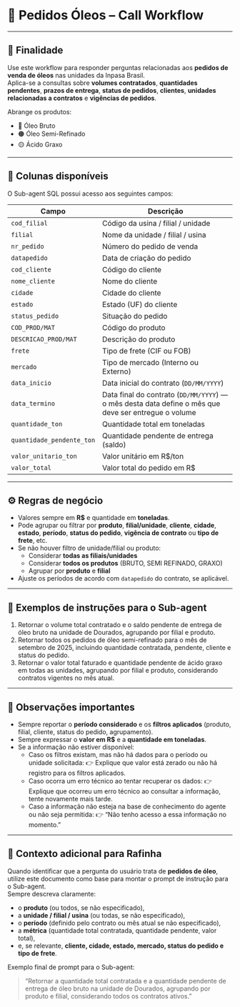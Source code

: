 # 📘 Pedidos Óleos – Call Workflow

---

## 🧭 Finalidade
Use este workflow para responder perguntas relacionadas aos **pedidos de venda de óleos** nas unidades da Inpasa Brasil.  
Aplica-se a consultas sobre **volumes contratados**, **quantidades pendentes**, **prazos de entrega**, **status de pedidos**, **clientes**, **unidades relacionadas a contratos** e **vigências de pedidos**.

Abrange os produtos:
- 🔴 Óleo Bruto  
- 🟠 Óleo Semi-Refinado  
- 🟡 Ácido Graxo  

---

## 🧱 Colunas disponíveis
O Sub-agent SQL possui acesso aos seguintes campos:

| Campo | Descrição |
|-------|-----------|
| `cod_filial` | Código da usina / filial / unidade |
| `filial` | Nome da unidade / filial / usina |
| `nr_pedido` | Número do pedido de venda |
| `datapedido` | Data de criação do pedido |
| `cod_cliente` | Código do cliente |
| `nome_cliente` | Nome do cliente |
| `cidade` | Cidade do cliente |
| `estado` | Estado (UF) do cliente |
| `status_pedido` | Situação do pedido |
| `COD_PROD/MAT` | Código do produto |
| `DESCRICAO_PROD/MAT` | Descrição do produto |
| `frete` | Tipo de frete (CIF ou FOB) |
| `mercado` | Tipo de mercado (Interno ou Externo) |
| `data_inicio` | Data inicial do contrato (`DD/MM/YYYY`) |
| `data_termino` | Data final do contrato (`DD/MM/YYYY`) — o mês desta data define o mês que deve ser entregue o volume |
| `quantidade_ton` | Quantidade total em toneladas |
| `quantidade_pendente_ton` | Quantidade pendente de entrega (saldo) |
| `valor_unitario_ton` | Valor unitário em R$/ton |
| `valor_total` | Valor total do pedido em R$ |

---

## ⚙️ Regras de negócio
- Valores sempre em **R$** e quantidade em **toneladas**.  
- Pode agrupar ou filtrar por **produto**, **filial/unidade**, **cliente**, **cidade**, **estado**, **período**, **status do pedido**, **vigência de contrato** ou **tipo de frete**, etc.  
- Se não houver filtro de unidade/filial ou produto:
  - Considerar **todas as filiais/unidades**  
  - Considerar **todos os produtos** (BRUTO, SEMI REFINADO, GRAXO)  
  - Agrupar por **produto** e **filial**  
- Ajuste os períodos de acordo com `datapedido` do contrato, se aplicável.  

---

## 🧩 Exemplos de instruções para o Sub-agent
1. Retornar o volume total contratado e o saldo pendente de entrega de óleo bruto na unidade de Dourados, agrupando por filial e produto.  
2. Retornar todos os pedidos de óleo semi-refinado para o mês de setembro de 2025, incluindo quantidade contratada, pendente, cliente e status do pedido.  
3. Retornar o valor total faturado e quantidade pendente de ácido graxo em todas as unidades, agrupando por filial e produto, considerando contratos vigentes no mês atual.  

---

## 📌 Observações importantes
- Sempre reportar o **período considerado** e os **filtros aplicados** (produto, filial, cliente, status do pedido, agrupamento).  
- Sempre expressar o **valor em R$** e a **quantidade em toneladas**.  
- Se a informação não estiver disponível:
  - Caso os filtros existam, mas não há dados para o período ou unidade solicitada:
    👉 Explique que valor está zerado ou não há registro para os filtros aplicados.
  - Caso ocorra um erro técnico ao tentar recuperar os dados:
    👉 Explique que ocorreu um erro técnico ao consultar a informação, tente novamente mais tarde.
  - Caso a informação não esteja na base de conhecimento do agente ou não seja permitida:
    👉 “Não tenho acesso a essa informação no momento.” 

---

## 🧠 Contexto adicional para Rafinha
Quando identificar que a pergunta do usuário trata de **pedidos de óleo**, utilize este documento como base para montar o prompt de instrução para o Sub-agent.  
Sempre descreva claramente:
- o **produto** (ou todos, se não especificado),  
- a **unidade / filial / usina** (ou todas, se não especificado),  
- o **período** (definido pelo contrato ou mês atual se não especificado),  
- a **métrica** (quantidade total contratada, quantidade pendente, valor total),  
- e, se relevante, **cliente, cidade, estado, mercado, status do pedido e tipo de frete**.  

Exemplo final de prompt para o Sub-agent:  
> “Retornar a quantidade total contratada e a quantidade pendente de entrega de óleo bruto na unidade de Dourados, agrupando por produto e filial, considerando todos os contratos ativos.”
